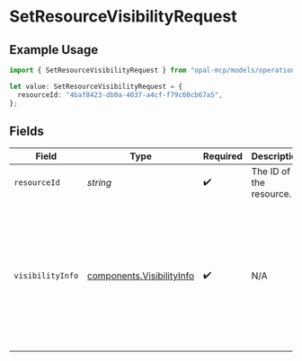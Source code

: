 # SetResourceVisibilityRequest

## Example Usage

```typescript
import { SetResourceVisibilityRequest } from "opal-mcp/models/operations";

let value: SetResourceVisibilityRequest = {
  resourceId: "4baf8423-db0a-4037-a4cf-f79c60cb67a5",
};
```

## Fields

| Field                                                                                                                                    | Type                                                                                                                                     | Required                                                                                                                                 | Description                                                                                                                              | Example                                                                                                                                  |
| ---------------------------------------------------------------------------------------------------------------------------------------- | ---------------------------------------------------------------------------------------------------------------------------------------- | ---------------------------------------------------------------------------------------------------------------------------------------- | ---------------------------------------------------------------------------------------------------------------------------------------- | ---------------------------------------------------------------------------------------------------------------------------------------- |
| `resourceId`                                                                                                                             | *string*                                                                                                                                 | :heavy_check_mark:                                                                                                                       | The ID of the resource.                                                                                                                  | 4baf8423-db0a-4037-a4cf-f79c60cb67a5                                                                                                     |
| `visibilityInfo`                                                                                                                         | [components.VisibilityInfo](../../models/components/visibilityinfo.md)                                                                   | :heavy_check_mark:                                                                                                                       | N/A                                                                                                                                      | {<br/>"visibility": "LIMITED",<br/>"visibility_group_ids": [<br/>"7870617d-e72a-47f5-a84c-693817ab4567",<br/>"1520617d-e72a-47f5-a84c-693817ab48ad2"<br/>]<br/>} |